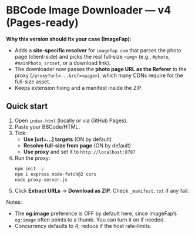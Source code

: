 # BBCode Image Downloader — v4 (Pages-ready)

**Why this version should fix your case (ImageFap):**
- Adds a **site-specific resolver** for `imagefap.com` that parses the photo page (client-side) and picks the real full‑size `<img>` (e.g., `#photo`, `#mainPhoto`, `srcset`, or a download link).
- The downloader now passes the **photo page URL as the Referer** to the proxy (`/proxy?url=...&ref=<page>`), which many CDNs require for the full-size asset.
- Keeps extension fixing and a manifest inside the ZIP.

## Quick start
1. Open `index.html` (locally or via GitHub Pages).
2. Paste your BBCode/HTML.
3. Tick:
   - **Use [url=...] targets** (ON by default)
   - **Resolve full-size from page** (ON by default)
   - **Use proxy** and set it to `http://localhost:8787`
4. Run the proxy:
   ```bash
   npm init -y
   npm i express node-fetch@2 cors
   node proxy-server.js
   ```
5. Click **Extract URLs** → **Download as ZIP**. Check `_manifest.txt` if any fail.

Notes:
- The **og:image** preference is OFF by default here, since ImageFap’s `og:image` often points to a thumb. You can turn it on if needed.
- Concurrency defaults to 4; reduce if the host rate-limits.
